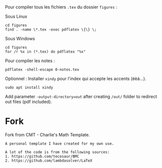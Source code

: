Pour compiler tous les fichiers `.tex` du dossier `figures` :

Sous Linux
```
cd figures
find . -name \*.tex -exec pdflatex \{\} \;
```
Sous Windows
```
cd figures
for /r %x in (*.tex) do pdflatex "%x"
```
Pour compiler les notes :
```
pdflatex -shell-escape 0-notes.tex
```

Optionnel :
Installer `xindy` pour l'index qui accepte les accents (éèà...).
```
sudo apt install xindy
```

Add parameter `-output-directory=out` after creating `/out/` folder to redirect out files (pdf included).


# Fork

Fork from CMT - Charlie's Math Template.

```
A personal template I have created for my own use.

A lot of the code is from the following sources:
1. https://github.com/tecosaur/BMC
2. https://github.com/lambdasolver/LaTeX
```
